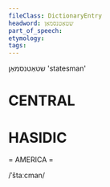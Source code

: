 ```yaml
---
fileClass: DictionaryEntry
headword: שטאַטנסמאַן
part_of_speech: 
etymology: 
tags: 
---
```

שטאַטנסמאַן
'statesman'

CENTRAL
========

HASIDIC
=======
= AMERICA = 

/ˈštaːcman/